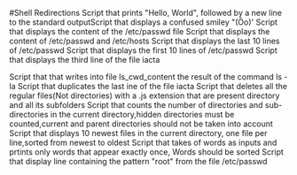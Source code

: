 #Shell Redirections
Script that prints "Hello, World", followed by a new line to the standard outputScript that displays a confused smiley "(Ôo)'
Script that displays the content of the /etc/passwd file
Script that displays the content of /etc/passwd and /etc/hosts
Script that displays the last 10 lines of /etc/passwd 
Script that displays the first 10 lines of /etc/passwd
Script that displays the third line of the file iacta

Script that that writes into file ls_cwd_content the result of the command ls -la
Script that duplicates the last ine of the file iacta
Script that deletes all the regular files(Not directories) with a .js extension that are present directory and all its subfolders
Script that counts the number of directories and sub-directories in the current directory,hidden directories must be counted,current and parent directories should not be taken into account
Script that displays 10 newest files in the current directory, one file per line,sorted from newest to oldest
Script that takes of words as inputs and prtints only words that appear exactly once, Words should be sorted
Script that display line containing the pattern "root" from the file /etc/passwd
